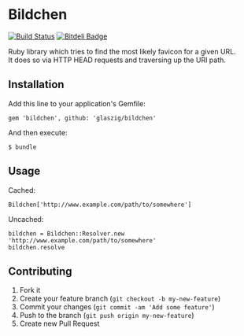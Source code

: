 # Bildchen

[![Build Status](https://travis-ci.org/glaszig/bildchen.png?branch=master)](https://travis-ci.org/glaszig/bildchen)
[![Bitdeli Badge](https://d2weczhvl823v0.cloudfront.net/glaszig/bildchen/trend.png)](https://bitdeli.com/free "Bitdeli Badge")

Ruby library which tries to find the most likely favicon for a given URL.  
It does so via HTTP HEAD requests and traversing up the URI path.

## Installation

Add this line to your application's Gemfile:

    gem 'bildchen', github: 'glaszig/bildchen'

And then execute:

    $ bundle

## Usage

Cached:

    Bildchen['http://www.example.com/path/to/somewhere']

Uncached:

    bildchen = Bildchen::Resolver.new 'http://www.example.com/path/to/somewhere'
    bildchen.resolve


## Contributing

1. Fork it
2. Create your feature branch (`git checkout -b my-new-feature`)
3. Commit your changes (`git commit -am 'Add some feature'`)
4. Push to the branch (`git push origin my-new-feature`)
5. Create new Pull Request
